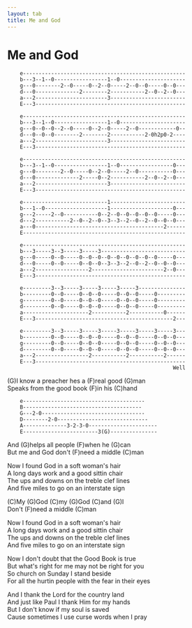 ```yaml
---
layout: tab
title: Me and God
---
```

# Me and God

  

``` 
    e----------------------------------------------------
    b---3--1--0-----------------1--0---------------------
    g---0--------2--0-----0--2--0-----2--0--0-----0--0---
    d---0--------------2--------2-----------2--0--2--0---
    a---2-----------------------3------------------------
    E---3------------------------------------------------
```

``` 
    e----------------------------------------------------
    b---3--1--0-----------------1--0---------------------
    g---0--0--0--2--0-----0--2--0-----2--0------------0--
    d---0--0--0--------2--------2-----------2-0h2p0-2----
    a---2-----------------------3------------------------
    E---3------------------------------------------------
  
    e----------------------------------------------------
    b---3--1--0-----------------1--0-----------------0---
    g---0--------2--0-----0--2--0-----2--0-----------0---
    d---0--------------2-----0--2-----------2--0--2--0---
    a---2-----------------------3------------------------
    E---3------------------------------------------------
```

``` 
    e---------------------------1------------------------
    b---1--0--------------------1--------------------0---
    g---2-----2--0-----------0--2--0--0--0--0--0-----0---
    d---2-----------2--0--2--0--3--3--2--0--2--0--0--0---
    a---0-----------------------------------------2------
    E----------------------------------------------------
```

``` 
    e----------------------------------------------------
    b---3-----3--3-----3-----3---------------------------
    g---0-----0--0-----0--0--0--0--0--0--0--0--0-----0---
    d---0-----0--0-----0--0--0--3--3--2--0--2--0--0--0---
    a---2-----------------2-----------------------2--0---
    E---3------------------------------------------------
```

``` 
    e---------3--3-----3-----3-----3-----3---------------
    b---------0--0-----0--0--0-----0--0--0-----0---------
    g---------0--0-----0--0--0-----0--0--0-----0---------
    d---------0--0-----0--0--0-----0--0--0-----0---------
    a---------------------2-----------2-----------0------
    E---3--------------------------------------------2---
```

``` 
    e---------3--3-----3-----3-----3-----3-----3-----3---
    b---------0--0-----0--0--0-----0--0--0-----0--0--0---
    g---------0--0-----0--0--0-----0--0--0-----0--0--0---
    d---------0--0-----0--0--0-----0--0--0-----0--0--0---
    a---2-----------------2-----------2-----------2------
    E---3------------------------------------------------
                                                     Well
```

(G)I know a preacher hes a (F)real good (G)man  
Speaks from the good book (F)in his (C)hand

``` 
    e---------------------------------------
    B--------------------------------------
    G---2-0---------------------------------
    D--------2-0-----------------------------
    A--------------3-2-3-0----------------------
    E------------------------3(G)---------------
```

And (G)helps all people (F)when he (G)can  
But me and God don't (F)need a middle (C)man  
  
Now I found God in a soft woman's hair  
A long days work and a good sittin chair  
The ups and downs on the treble clef lines  
And five miles to go on an interstate sign  
  
(C)My (G)God (C)my (G)God (C)and (G)I  
Don't (F)need a middle (C)man  
  
Now I found God in a soft woman's hair  
A long days work and a good sittin chair  
The ups and downs on the treble clef lines  
And five miles to go on an interstate sign  
  
Now I don't doubt that the Good Book is true  
But what's right for me may not be right for you  
So church on Sunday I stand beside  
For all the hurtin people with the fear in their eyes  
  
And I thank the Lord for the country land  
And just like Paul I thank Him for my hands  
But I don't know if my soul is saved  
Cause sometimes I use curse words when I pray
